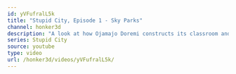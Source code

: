 ```yaml
---
id: yVFufralL5k
title: "Stupid City, Episode 1 - Sky Parks"
channel: honker3d
description: "A look at how Ojamajo Doremi constructs its classroom and uses magic to recreate that time in childhood where capitalism didn't feel quite so hegemonic."
series: Stupid City
source: youtube
type: video
url: /honker3d/videos/yVFufralL5k/
---
```

